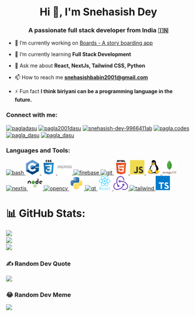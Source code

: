 <h1 align="center">Hi 👋, I'm Snehasish Dey</h1>
<h3 align="center">A passionate full stack developer from India 🇮🇳</h3>

- 🔭 I’m currently working on [Boards - A story boarding app](https://boards-pagladasu.vercel.app/)

- 🌱 I’m currently learning **Full Stack Development**

- 💬 Ask me about **React, NextJs, Tailwind CSS, Python**

- 📫 How to reach me **snehasishbabin2001@gmail.com**

- ⚡ Fun fact **I think biriyani can be a programming language in the future.**

<h3 align="left">Connect with me:</h3>
<p align="left">
<a href="https://dev.to/pagladasu" target="blank"><img align="center" src="https://raw.githubusercontent.com/rahuldkjain/github-profile-readme-generator/master/src/images/icons/Social/devto.svg" alt="pagladasu" height="30" width="40" /></a>
<a href="https://twitter.com/pagla2001dasu" target="blank"><img align="center" src="https://raw.githubusercontent.com/rahuldkjain/github-profile-readme-generator/master/src/images/icons/Social/twitter.svg" alt="pagla2001dasu" height="30" width="40" /></a>
<a href="https://linkedin.com/in/snehasish-dey-9966411ab" target="blank"><img align="center" src="https://raw.githubusercontent.com/rahuldkjain/github-profile-readme-generator/master/src/images/icons/Social/linked-in-alt.svg" alt="snehasish-dey-9966411ab" height="30" width="40" /></a>
<a href="https://instagram.com/pagla.codes" target="blank"><img align="center" src="https://raw.githubusercontent.com/rahuldkjain/github-profile-readme-generator/master/src/images/icons/Social/instagram.svg" alt="pagla.codes" height="30" width="40" /></a>
<a href="https://www.codechef.com/users/pagla_dasu" target="blank"><img align="center" src="https://cdn.jsdelivr.net/npm/simple-icons@3.1.0/icons/codechef.svg" alt="pagla_dasu" height="30" width="40" /></a>
<a href="https://www.leetcode.com/pagla_dasu" target="blank"><img align="center" src="https://raw.githubusercontent.com/rahuldkjain/github-profile-readme-generator/master/src/images/icons/Social/leet-code.svg" alt="pagla_dasu" height="30" width="40" /></a>
</p>

<h3 align="left">Languages and Tools:</h3>
<p align="left"> <a href="https://www.gnu.org/software/bash/" target="_blank" rel="noreferrer"> <img src="https://www.vectorlogo.zone/logos/gnu_bash/gnu_bash-icon.svg" alt="bash" width="40" height="40"/> </a> <a href="https://www.w3schools.com/cpp/" target="_blank" rel="noreferrer"> <img src="https://raw.githubusercontent.com/devicons/devicon/master/icons/cplusplus/cplusplus-original.svg" alt="cplusplus" width="40" height="40"/> </a> <a href="https://www.w3schools.com/css/" target="_blank" rel="noreferrer"> <img src="https://raw.githubusercontent.com/devicons/devicon/master/icons/css3/css3-original-wordmark.svg" alt="css3" width="40" height="40"/> </a> <a href="https://expressjs.com" target="_blank" rel="noreferrer"> <img src="https://raw.githubusercontent.com/devicons/devicon/master/icons/express/express-original-wordmark.svg" alt="express" width="40" height="40"/> </a> <a href="https://firebase.google.com/" target="_blank" rel="noreferrer"> <img src="https://www.vectorlogo.zone/logos/firebase/firebase-icon.svg" alt="firebase" width="40" height="40"/> </a> <a href="https://git-scm.com/" target="_blank" rel="noreferrer"> <img src="https://www.vectorlogo.zone/logos/git-scm/git-scm-icon.svg" alt="git" width="40" height="40"/> </a> <a href="https://www.w3.org/html/" target="_blank" rel="noreferrer"> <img src="https://raw.githubusercontent.com/devicons/devicon/master/icons/html5/html5-original-wordmark.svg" alt="html5" width="40" height="40"/> </a> <a href="https://developer.mozilla.org/en-US/docs/Web/JavaScript" target="_blank" rel="noreferrer"> <img src="https://raw.githubusercontent.com/devicons/devicon/master/icons/javascript/javascript-original.svg" alt="javascript" width="40" height="40"/> </a> <a href="https://www.linux.org/" target="_blank" rel="noreferrer"> <img src="https://raw.githubusercontent.com/devicons/devicon/master/icons/linux/linux-original.svg" alt="linux" width="40" height="40"/> </a> <a href="https://www.mongodb.com/" target="_blank" rel="noreferrer"> <img src="https://raw.githubusercontent.com/devicons/devicon/master/icons/mongodb/mongodb-original-wordmark.svg" alt="mongodb" width="40" height="40"/> </a> <a href="https://nextjs.org/" target="_blank" rel="noreferrer"> <img src="https://cdn.worldvectorlogo.com/logos/nextjs-2.svg" alt="nextjs" width="40" height="40"/> </a> <a href="https://nodejs.org" target="_blank" rel="noreferrer"> <img src="https://raw.githubusercontent.com/devicons/devicon/master/icons/nodejs/nodejs-original-wordmark.svg" alt="nodejs" width="40" height="40"/> </a> <a href="https://opencv.org/" target="_blank" rel="noreferrer"> <img src="https://www.vectorlogo.zone/logos/opencv/opencv-icon.svg" alt="opencv" width="40" height="40"/> </a> <a href="https://www.python.org" target="_blank" rel="noreferrer"> <img src="https://raw.githubusercontent.com/devicons/devicon/master/icons/python/python-original.svg" alt="python" width="40" height="40"/> </a> <a href="https://www.qt.io/" target="_blank" rel="noreferrer"> <img src="https://upload.wikimedia.org/wikipedia/commons/0/0b/Qt_logo_2016.svg" alt="qt" width="40" height="40"/> </a> <a href="https://reactjs.org/" target="_blank" rel="noreferrer"> <img src="https://raw.githubusercontent.com/devicons/devicon/master/icons/react/react-original-wordmark.svg" alt="react" width="40" height="40"/> </a> <a href="https://redux.js.org" target="_blank" rel="noreferrer"> <img src="https://raw.githubusercontent.com/devicons/devicon/master/icons/redux/redux-original.svg" alt="redux" width="40" height="40"/> </a> <a href="https://tailwindcss.com/" target="_blank" rel="noreferrer"> <img src="https://www.vectorlogo.zone/logos/tailwindcss/tailwindcss-icon.svg" alt="tailwind" width="40" height="40"/> </a> <a href="https://www.typescriptlang.org/" target="_blank" rel="noreferrer"> <img src="https://raw.githubusercontent.com/devicons/devicon/master/icons/typescript/typescript-original.svg" alt="typescript" width="40" height="40"/> </a> </p>

<!-- <p><img align="left" src="https://github-readme-stats.vercel.app/api/top-langs?username=pagla-dasu&show_icons=true&locale=en&layout=compact" alt="pagla-dasu" /></p>

<p>&nbsp;<img align="center" src="https://github-readme-stats.vercel.app/api?username=pagla-dasu&show_icons=true&locale=en" alt="pagla-dasu" /></p>

<p><img align="center" src="https://github-readme-streak-stats.herokuapp.com/?user=pagla-dasu&" alt="pagla-dasu" /></p> -->

# 📊 GitHub Stats:
![](https://github-readme-stats.vercel.app/api?username=Pagla-Dasu&theme=tokyonight&hide_border=false&include_all_commits=true&count_private=true)<br/>
![](https://github-readme-streak-stats.herokuapp.com/?user=Pagla-Dasu&theme=tokyonight&hide_border=false)<br/>
![](https://github-readme-stats.vercel.app/api/top-langs/?username=Pagla-Dasu&theme=tokyonight&hide_border=false&include_all_commits=true&count_private=true&layout=compact)

### ✍️ Random Dev Quote
![](https://quotes-github-readme.vercel.app/api?type=horizontal&theme=radical)

### 😂 Random Dev Meme
<img src='http://http://dev-memer.info/' width="512px"/>

